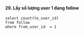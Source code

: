 #### 29. Lấy số lượng user 1 đang follow
 ```mysql
 select count(to_user_id)
 from follow
 where from_user_id  = 1
 ```
